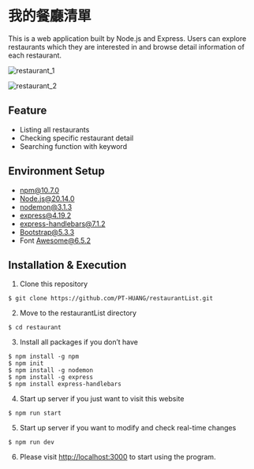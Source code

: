 # 我的餐廳清單

This is a web application built by Node.js and Express. Users can explore restaurants which they are interested in and browse detail information of each restaurant. 

![restaurant_1](https://github.com/PT-HUANG/restaurantList/assets/125849885/33521440-c559-4437-969c-b67ef2bf71ed)

![restaurant_2](https://github.com/PT-HUANG/restaurantList/assets/125849885/0970aed0-9a12-4c2f-9492-f081c88af6ab)


## Feature

- Listing all restaurants
- Checking specific restaurant detail
- Searching function with keyword

## Environment Setup

- npm@10.7.0
- Node.js@20.14.0
- nodemon@3.1.3
- express@4.19.2
- express-handlebars@7.1.2
- Bootstrap@5.3.3
- Font Awesome@6.5.2

## Installation & Execution

1. Clone this repository

```
$ git clone https://github.com/PT-HUANG/restaurantList.git
```

2. Move to the restaurantList directory

```
$ cd restaurant
```

3. Install all packages if you don’t have

```
$ npm install -g npm
$ npm init
$ npm install -g nodemon
$ npm install -g express
$ npm install express-handlebars
```

4. Start up server if you just want to visit this website

```
$ npm run start
```

5. Start up server if you want to modify and check real-time changes

```
$ npm run dev
```

6. Please visit [http://localhost:3000](http://localhost:3000/) to start using the program.

